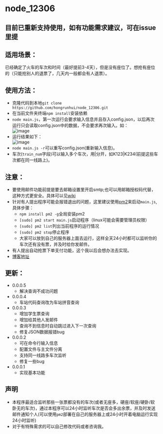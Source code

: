 # node_12306
## 目前已重新支持使用，如有功能需求建议，可在issue里提
## 适用场景：
已经确定了火车的车次和时间（最好提前3-4天），但是没有座位了。想抢有座位的（只能抢别人的退票了，几天内一般都会有人退票）。
## 使用方法：
  * 克隆代码到本地``` git clone https://github.com/hongrunhui/node_12306.git ``` 
  * 在当前文件夹终端``` npm install ```安装依赖
  * ```node main.js```，第一次运行会要求输入信息并且存入config.json，以后再次运行只会读取config.json中的数据，不会要求再次输入。如：<br/>
  ![image](https://cloud.githubusercontent.com/assets/9162319/24579567/816b61aa-172a-11e7-937b-84d7ff716a0e.png)
  * 运行结果如下：<br/>
  ![image](https://cloud.githubusercontent.com/assets/9162319/24579618/4979af30-172b-11e7-94b3-9feaa5053541.png)
  * ```node main.js -r```可以重写config.json(重新输入信息)。
  * 车次(```train_num```字段)可以输入多个车次，用|分开，如K123|K234(前提这些车次都在同一线路上)。
  
## 注意：
  * 要使用邮件功能前提是要去邮箱设置里开启smtp;也可以用邮箱授权码代替，这种方式更安全。具体可以见[wiki](https://github.com/hongrunhui/node_12306/wiki/%E9%82%AE%E7%AE%B1%E8%AE%A4%E8%AF%81%E9%94%99%E8%AF%AF%E8%A7%A3%E5%86%B3%E5%8A%9E%E6%B3%95)
  * 针对有人提出程序可能会报错退出的问题，这里建议使用[pm2](http://pm2.keymetrics.io/)来启动```main.js```,具体步骤：
 	  * ```npm install pm2 -g```全局安装pm2
 	  * ```[sudo] pm2 start main.js```启动程序（linux可能会需要管理员权限）
    * ```[sudo] pm2 list```列出当前程序的运行情况
    * ```[sudo] pm2 stop```停止程序
    * 大家可以放到自己的服务器上面去运行，这样全天24小时都可以监听你的车次还有没有票，并及时给你发邮件。
  * 有人提出自动抢票下单支付功能，这个我以后会想办法去实现。
  * [博客地址](http://www.cnblogs.com/hongrunhui/p/6284192.html)

## 更新：
  * 0.0.0.5
    * 解决查询不成功问题
  * 0.0.0.4
    * 车站代码查询改为车站拼音查询
  * 0.0.0.3
    * 增加学生票查询
    * 增加给其他人发邮件
    * 查询不到信息时自动跳过进入下一次查询
    * 修复JSON数据报错bug
  * 0.0.0.2
    * 可在命令行输入信息
    * 配置文件与主文件分离
    * 支持同一线路多车次监听
    * 修复一些bug
  * 0.0.0.1
    * 实现基本功能

## 声明
  * 本程序最适合监听那些一张票都没有的车次(或者无座多，硬座/软座/硬卧/软卧无的车次)，通过本程序可以24小时监听车次是否会多出余票，并及时发送邮件通知个人(可以使用```pm2```部署在自己的服务器上或24小时开着电脑运行实现24小时监听)
  * 对于有特殊需求的可以自己修改代码或者咨询我。